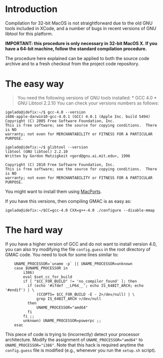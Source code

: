 # Introduction #

Compilation for 32-bit MacOS is not straightforward due to the old GNU tools included in XCode, and a number of bugs in recent versions of GNU libtool for this platform.

**IMPORTANT: this procedure is only necessary in 32-bit MacOS X. If you have a 64-bit machine, follow the standard compilation procedure.**

The procedure here explained can be applied to both the source code archive and to a fresh checkout from the project code repository.


# The easy way #

> You need the following versions of GNU tools installed:
    * GCC 4.0
    * GNU Libtool 2.2.10
You can check your versions numbers as follows:
```
igelado@idefix:~/$ gcc-4.0 --version
i686-apple-darwin10-gcc-4.0.1 (GCC) 4.0.1 (Apple Inc. build 5494)
Copyright (C) 2005 Free Software Foundation, Inc.
This is free software; see the source for copying conditions.  There is NO
warranty; not even for MERCHANTABILITY or FITNESS FOR A PARTICULAR PURPOSE.

igelado@idefix:~/$ glibtool --version
libtool (GNU libtool) 2.2.10
Written by Gordon Matzigkeit <gord@gnu.ai.mit.edu>, 1996

Copyright (C) 2010 Free Software Foundation, Inc.
This is free software; see the source for copying conditions.  There is NO
warranty; not even for MERCHANTABILITY or FITNESS FOR A PARTICULAR PURPOSE.
```
You might want to install them using [MacPorts](http://www.macports.org).

If you have this versions, then compiling GMAC is as easy as:
```
igelado@idefix:~/$CC=gcc-4.0 CXX=g++-4.0 ./configure --disable-mmap
```

# The hard way #

If you have a higher version of GCC and do not want to install version 4.0, you can also try modifying the file `config.guess` in the root directory of GMAC code. You need to look for some lines similar to:
```
    UNAME_PROCESSOR=`uname -p` || UNAME_PROCESSOR=unknown
    case $UNAME_PROCESSOR in
        i386)
        eval $set_cc_for_build
        if [ "$CC_FOR_BUILD" != 'no_compiler_found' ]; then
          if (echo '#ifdef __LP64__'; echo IS_64BIT_ARCH; echo '#endif') | \
              (CCOPTS= $CC_FOR_BUILD -E - 2>/dev/null) | \
              grep IS_64BIT_ARCH >/dev/null
          then
              UNAME_PROCESSOR="amd64"
          fi
        fi ;;
        unknown) UNAME_PROCESSOR=powerpc ;;
    esac

```
This piece of code is trying to (incorrectly) detect your processor architecture. Modify the assignment of `UNAME_PROCESSOR="amd64"` to `UNAME_PROCESSOR="i386"`. Note that this hack is required anytime the `config.guess` file is modified (e.g., whenever you run the `setup.sh` script).